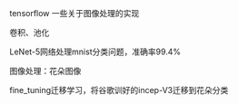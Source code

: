 tensorflow 一些关于图像处理的实现

卷积、池化

LeNet-5网络处理mnist分类问题，准确率99.4%

图像处理：花朵图像

fine_tuning迁移学习，将谷歌训好的incep-V3迁移到花朵分类